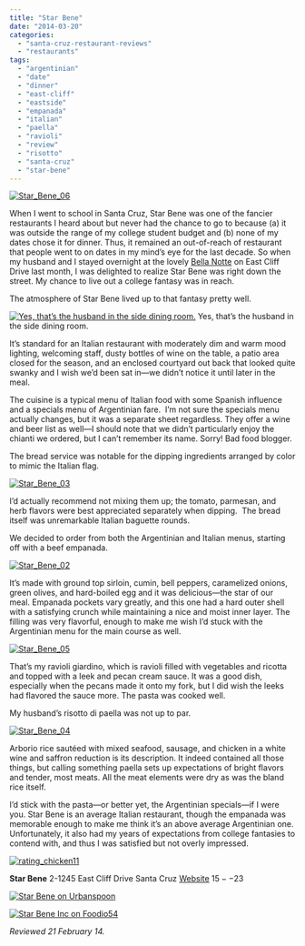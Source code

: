 ```yaml
---
title: "Star Bene"
date: "2014-03-20"
categories:
  - "santa-cruz-restaurant-reviews"
  - "restaurants"
tags:
  - "argentinian"
  - "date"
  - "dinner"
  - "east-cliff"
  - "eastside"
  - "empanada"
  - "italian"
  - "paella"
  - "ravioli"
  - "review"
  - "risotto"
  - "santa-cruz"
  - "star-bene"
---
```


[![Star_Bene_06](http://s3.amazonaws.com/thegourmez-wpmedia/2014/03/Star_Bene_06-500x333.jpg)](http://www.thegourmez.com/2014/03/star-bene/star_bene_06/)

When I went to school in Santa Cruz, Star Bene was one of the fancier restaurants I heard about but never had the chance to go to because (a) it was outside the range of my college student budget and (b) none of my dates chose it for dinner. Thus, it remained an out-of-reach of restaurant that people went to on dates in my mind’s eye for the last decade. So when my husband and I stayed overnight at the lovely [Bella Notte](http://www.bellanotteinn.com/) on East Cliff Drive last month, I was delighted to realize Star Bene was right down the street. My chance to live out a college fantasy was in reach.

The atmosphere of Star Bene lived up to that fantasy pretty well.




<div class="caption">

[![Yes, that’s the husband in the side dining room.](http://s3.amazonaws.com/thegourmez-wpmedia/2014/03/Star_Bene_01-500x333.jpg)](http://www.thegourmez.com/2014/03/star-bene/star_bene_01/) Yes, that’s the husband in the side dining room.</div>


It’s standard for an Italian restaurant with moderately dim and warm mood lighting, welcoming staff, dusty bottles of wine on the table, a patio area closed for the season, and an enclosed courtyard out back that looked quite swanky and I wish we’d been sat in—we didn’t notice it until later in the meal.

The cuisine is a typical menu of Italian food with some Spanish influence and a specials menu of Argentinian fare.  I’m not sure the specials menu actually changes, but it was a separate sheet regardless. They offer a wine and beer list as well—I should note that we didn’t particularly enjoy the chianti we ordered, but I can’t remember its name. Sorry! Bad food blogger.

The bread service was notable for the dipping ingredients arranged by color to mimic the Italian flag.

[![Star_Bene_03](http://s3.amazonaws.com/thegourmez-wpmedia/2014/03/Star_Bene_03-500x277.jpg)](http://www.thegourmez.com/2014/03/star-bene/star_bene_03/)

I’d actually recommend not mixing them up; the tomato, parmesan, and herb flavors were best appreciated separately when dipping.  The bread itself was unremarkable Italian baguette rounds.

We decided to order from both the Argentinian and Italian menus, starting off with a beef empanada.

[![Star_Bene_02](http://s3.amazonaws.com/thegourmez-wpmedia/2014/03/Star_Bene_02-500x333.jpg)](http://www.thegourmez.com/2014/03/star-bene/star_bene_02/)

It’s made with ground top sirloin, cumin, bell peppers, caramelized onions, green olives, and hard-boiled egg and it was delicious—the star of our meal. Empanada pockets vary greatly, and this one had a hard outer shell with a satisfying crunch while maintaining a nice and moist inner layer. The filling was very flavorful, enough to make me wish I’d stuck with the Argentinian menu for the main course as well.

[![Star_Bene_05](http://s3.amazonaws.com/thegourmez-wpmedia/2014/03/Star_Bene_05-500x333.jpg)](http://www.thegourmez.com/2014/03/star-bene/star_bene_05/)

That’s my ravioli giardino, which is ravioli filled with vegetables and ricotta and topped with a leek and pecan cream sauce. It was a good dish, especially when the pecans made it onto my fork, but I did wish the leeks had flavored the sauce more. The pasta was cooked well.

My husband’s risotto di paella was not up to par.

[![Star_Bene_04](http://s3.amazonaws.com/thegourmez-wpmedia/2014/03/Star_Bene_04-500x333.jpg)](http://www.thegourmez.com/2014/03/star-bene/star_bene_04/)

Arborio rice sautéed with mixed seafood, sausage, and chicken in a white wine and saffron reduction is its description. It indeed contained all those things, but calling something paella sets up expectations of bright flavors and tender, most meats. All the meat elements were dry as was the bland rice itself.

I’d stick with the pasta—or better yet, the Argentinian specials—if I were you. Star Bene is an average Italian restaurant, though the empanada was memorable enough to make me think it’s an above average Argentinian one. Unfortunately, it also had my years of expectations from college fantasies to contend with, and thus I was satisfied but not overly impressed.

[![rating_chicken11](http://s3.amazonaws.com/thegourmez-wpmedia/2009/02/rating_chicken11.gif)](http://www.thegourmez.com/2009/02/barten-guestier-private-selection-merlot-2006/rating_chicken11/)

**Star Bene** 2-1245 East Cliff Drive Santa Cruz [Website](http://www.star-bene.com/) $15--$23

[![Star Bene on Urbanspoon](http://www.urbanspoon.com/b/link/765497/minilink.gif)](http://www.urbanspoon.com/r/277/765497/restaurant/Monterey-Bay/Star-Bene-Santa-Cruz)

[![Star Bene Inc on Foodio54](http://foodio54.com/images/badge-2-10e17.jpg)](http://foodio54.com/restaurant/Santa-Cruz-CA/10e17/Star-Bene-Inc)

_Reviewed 21 February 14._
